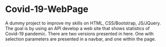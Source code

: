 # Covid-19-WebPage

A dummy project to improve my skills on HTML, CSS/Bootstrap, JS/JQuery. The goal is by using an API develop a web site that shows statistics of Covid-19 pandemic. There are two versions presented in here. One with selection parameters are presented in a navbar, and one within the page.
